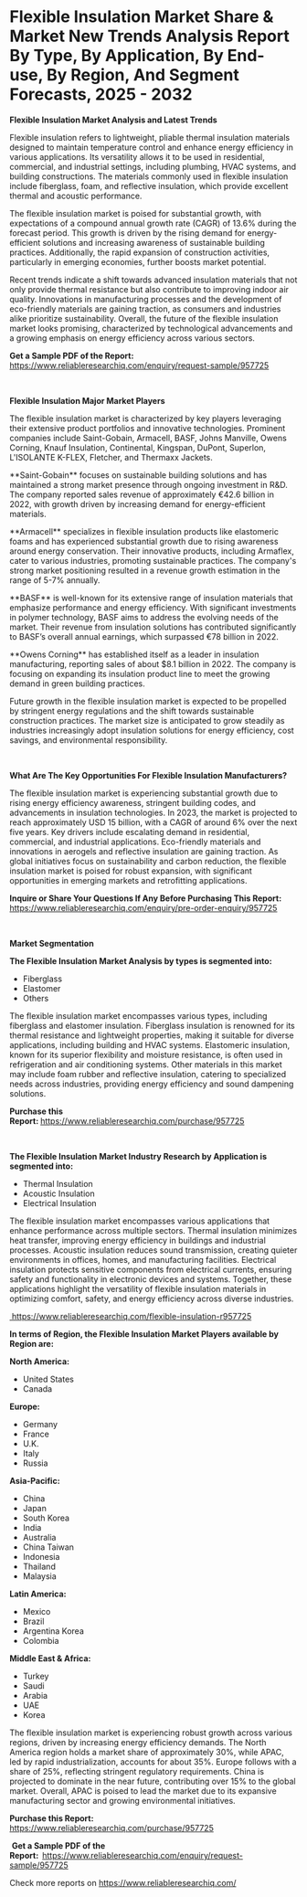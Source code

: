 <p><h1>Flexible Insulation Market Share & Market New Trends Analysis Report By Type, By Application, By End-use, By Region, And Segment Forecasts, 2025 - 2032</h1></p><p><strong>Flexible Insulation Market Analysis and Latest Trends</strong></p>
<p><p>Flexible insulation refers to lightweight, pliable thermal insulation materials designed to maintain temperature control and enhance energy efficiency in various applications. Its versatility allows it to be used in residential, commercial, and industrial settings, including plumbing, HVAC systems, and building constructions. The materials commonly used in flexible insulation include fiberglass, foam, and reflective insulation, which provide excellent thermal and acoustic performance.</p><p>The flexible insulation market is poised for substantial growth, with expectations of a compound annual growth rate (CAGR) of 13.6% during the forecast period. This growth is driven by the rising demand for energy-efficient solutions and increasing awareness of sustainable building practices. Additionally, the rapid expansion of construction activities, particularly in emerging economies, further boosts market potential.</p><p>Recent trends indicate a shift towards advanced insulation materials that not only provide thermal resistance but also contribute to improving indoor air quality. Innovations in manufacturing processes and the development of eco-friendly materials are gaining traction, as consumers and industries alike prioritize sustainability. Overall, the future of the flexible insulation market looks promising, characterized by technological advancements and a growing emphasis on energy efficiency across various sectors.</p></p>
<p><strong>Get a Sample PDF of the Report:&nbsp;</strong> <a href="https://www.reliableresearchiq.com/enquiry/request-sample/957725?utm_campaign=1906&utm_medium=2&utm_source=Github&utm_content=ia&utm_term=31012025&utm_id=flexible-insulation">https://www.reliableresearchiq.com/enquiry/request-sample/957725</a></p>
<p>&nbsp;</p>
<p><strong>Flexible Insulation Major Market Players</strong></p>
<p><p>The flexible insulation market is characterized by key players leveraging their extensive product portfolios and innovative technologies. Prominent companies include Saint-Gobain, Armacell, BASF, Johns Manville, Owens Corning, Knauf Insulation, Continental, Kingspan, DuPont, Superlon, L'ISOLANTE K-FLEX, Fletcher, and Thermaxx Jackets.</p><p>**Saint-Gobain** focuses on sustainable building solutions and has maintained a strong market presence through ongoing investment in R&D. The company reported sales revenue of approximately €42.6 billion in 2022, with growth driven by increasing demand for energy-efficient materials.</p><p>**Armacell** specializes in flexible insulation products like elastomeric foams and has experienced substantial growth due to rising awareness around energy conservation. Their innovative products, including Armaflex, cater to various industries, promoting sustainable practices. The company's strong market positioning resulted in a revenue growth estimation in the range of 5-7% annually.</p><p>**BASF** is well-known for its extensive range of insulation materials that emphasize performance and energy efficiency. With significant investments in polymer technology, BASF aims to address the evolving needs of the market. Their revenue from insulation solutions has contributed significantly to BASF’s overall annual earnings, which surpassed €78 billion in 2022.</p><p>**Owens Corning** has established itself as a leader in insulation manufacturing, reporting sales of about $8.1 billion in 2022. The company is focusing on expanding its insulation product line to meet the growing demand in green building practices.</p><p>Future growth in the flexible insulation market is expected to be propelled by stringent energy regulations and the shift towards sustainable construction practices. The market size is anticipated to grow steadily as industries increasingly adopt insulation solutions for energy efficiency, cost savings, and environmental responsibility.</p></p>
<p>&nbsp;</p>
<p><strong>What Are The Key Opportunities For Flexible Insulation Manufacturers?</strong></p>
<p><p>The flexible insulation market is experiencing substantial growth due to rising energy efficiency awareness, stringent building codes, and advancements in insulation technologies. In 2023, the market is projected to reach approximately USD 15 billion, with a CAGR of around 6% over the next five years. Key drivers include escalating demand in residential, commercial, and industrial applications. Eco-friendly materials and innovations in aerogels and reflective insulation are gaining traction. As global initiatives focus on sustainability and carbon reduction, the flexible insulation market is poised for robust expansion, with significant opportunities in emerging markets and retrofitting applications.</p></p>
<p><strong>Inquire or Share Your Questions If Any Before Purchasing This Report:</strong> <a href="https://www.reliableresearchiq.com/enquiry/pre-order-enquiry/957725?utm_campaign=1906&utm_medium=2&utm_source=Github&utm_content=ia&utm_term=31012025&utm_id=flexible-insulation">https://www.reliableresearchiq.com/enquiry/pre-order-enquiry/957725</a></p>
<p>&nbsp;</p>
<p><strong>Market Segmentation</strong></p>
<p><strong>The Flexible Insulation Market Analysis by types is segmented into:</strong></p>
<p><ul><li>Fiberglass</li><li>Elastomer</li><li>Others</li></ul></p>
<p><p>The flexible insulation market encompasses various types, including fiberglass and elastomer insulation. Fiberglass insulation is renowned for its thermal resistance and lightweight properties, making it suitable for diverse applications, including building and HVAC systems. Elastomeric insulation, known for its superior flexibility and moisture resistance, is often used in refrigeration and air conditioning systems. Other materials in this market may include foam rubber and reflective insulation, catering to specialized needs across industries, providing energy efficiency and sound dampening solutions.</p></p>
<p><strong>Purchase this Report:&nbsp;</strong><a href="https://www.reliableresearchiq.com/purchase/957725?utm_campaign=1906&utm_medium=2&utm_source=Github&utm_content=ia&utm_term=31012025&utm_id=flexible-insulation">https://www.reliableresearchiq.com/purchase/957725</a></p>
<p>&nbsp;</p>
<p><strong>The Flexible Insulation Market Industry Research by Application is segmented into:</strong></p>
<p><ul><li>Thermal Insulation</li><li>Acoustic Insulation</li><li>Electrical Insulation</li></ul></p>
<p><p>The flexible insulation market encompasses various applications that enhance performance across multiple sectors. Thermal insulation minimizes heat transfer, improving energy efficiency in buildings and industrial processes. Acoustic insulation reduces sound transmission, creating quieter environments in offices, homes, and manufacturing facilities. Electrical insulation protects sensitive components from electrical currents, ensuring safety and functionality in electronic devices and systems. Together, these applications highlight the versatility of flexible insulation materials in optimizing comfort, safety, and energy efficiency across diverse industries.</p></p>
<p><a href="https://www.reliableresearchiq.com/flexible-insulation-r957725?utm_campaign=1906&utm_medium=2&utm_source=Github&utm_content=ia&utm_term=31012025&utm_id=flexible-insulation">&nbsp;https://www.reliableresearchiq.com/flexible-insulation-r957725</a></p>
<p><strong>In terms of Region, the Flexible Insulation Market Players available by Region are:</strong></p>
<p>
    <p> <strong> North America: </strong>
        <ul>
            <li>United States</li>
            <li>Canada</li>
        </ul>
        </p> 
    <p> <strong> Europe: </strong>
        <ul>
            <li>Germany</li>
            <li>France</li>
            <li>U.K.</li>
            <li>Italy</li>
            <li>Russia</li>
        </ul>
        </p> 
    <p> <strong> Asia-Pacific: </strong>
        <ul>
            <li>China</li>
            <li>Japan</li>
            <li>South Korea</li>
            <li>India</li>
            <li>Australia</li>
            <li>China Taiwan</li>
            <li>Indonesia</li>
            <li>Thailand</li>
            <li>Malaysia</li>
        </ul>
        </p> 
    <p> <strong> Latin America: </strong>
        <ul>
            <li>Mexico</li>
            <li>Brazil</li>
            <li>Argentina Korea</li>
            <li>Colombia</li>
        </ul>
        </p> 
    <p> <strong> Middle East & Africa: </strong>
        <ul>
            <li>Turkey</li>
            <li>Saudi</li>
            <li>Arabia</li>
            <li>UAE</li>
            <li>Korea</li>
        </ul>
    </p>
    </p>
<p><p>The flexible insulation market is experiencing robust growth across various regions, driven by increasing energy efficiency demands. The North America region holds a market share of approximately 30%, while APAC, led by rapid industrialization, accounts for about 35%. Europe follows with a share of 25%, reflecting stringent regulatory requirements. China is projected to dominate in the near future, contributing over 15% to the global market. Overall, APAC is poised to lead the market due to its expansive manufacturing sector and growing environmental initiatives.</p></p>
<p><strong>Purchase this Report: </strong><a href="https://www.reliableresearchiq.com/purchase/957725?utm_campaign=1906&utm_medium=2&utm_source=Github&utm_content=ia&utm_term=31012025&utm_id=flexible-insulation">https://www.reliableresearchiq.com/purchase/957725</a></p>
<p>&nbsp;<strong>Get a Sample PDF of the Report:&nbsp;&nbsp;</strong><a href="https://www.reliableresearchiq.com/enquiry/request-sample/957725?utm_campaign=1906&utm_medium=2&utm_source=Github&utm_content=ia&utm_term=31012025&utm_id=flexible-insulation">https://www.reliableresearchiq.com/enquiry/request-sample/957725</a></p>
<p><strong></strong></p>
<p>Check more reports on <a href="https://www.reliableresearchiq.com/?utm_campaign=1906&utm_medium=2&utm_source=Github&utm_content=ia&utm_term=31012025&utm_id=flexible-insulation">https://www.reliableresearchiq.com/</a></p>